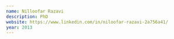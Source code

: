 ```yaml
---
name: Nilloofar Razavi
description: PhD
website: https://www.linkedin.com/in/niloofar-razavi-2a756a41/
year: 2013
---
```


